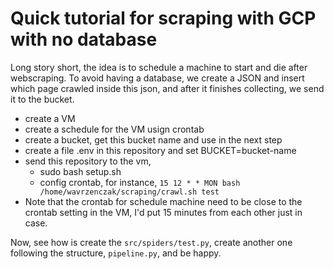 # Quick tutorial for scraping with GCP with no database

Long story short, the idea is to schedule a machine to start and die after webscraping. To avoid having a database, we create a JSON and insert which page crawled inside this json, and after it finishes collecting, we send it to the bucket. 

- create a VM
- create a schedule for the VM usign crontab
- create a bucket, get this bucket name and use in the next step
- create a file .env in this repository and set BUCKET=bucket-name
- send this repository to the vm,
  - sudo bash setup.sh
  - config crontab, for instance, `15 12 * * MON bash /home/wavrzenczak/scraping/crawl.sh test`
- Note that the crontab for schedule machine need to be close to the crontab setting in the VM, I'd put 15 minutes from each other just in case.

Now, see how is create the `src/spiders/test.py`,  create another one following
the structure, `pipeline.py`, and be happy.


